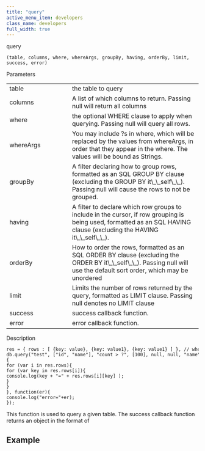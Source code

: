 ```yaml
---
title: "query"
active_menu_item: developers
class_name: developers
full_width: true
---
```



query

    (table, columns, where, whereArgs, groupBy, having, orderBy, limit, success, error)
   

Parameters

<table>
<tr>
<td width="193">
table

</td>
<td width="17">

</td>
<td width="670">
the table to query

</td>
</tr>
<tr>
<td width="193">
columns

</td>
<td width="17">

</td>
<td width="670">
A list of which columns to return. Passing null will return all columns

</td>
</tr>
<tr>
<td width="193">
where

</td>
<td width="17">

</td>
<td width="670">
the optional WHERE clause to apply when querying. Passing null will query all rows.

</td>
</tr>
<tr>
<td width="193">
whereArgs

</td>
<td width="17">

</td>
<td width="670">
You may include ?s in where, which will be replaced by the values from whereArgs, in order that they appear in the where. The values will be bound as Strings.

</td>
</tr>
<tr>
<td width="193">
groupBy

</td>
<td width="17">

</td>
<td width="670">
A filter declaring how to group rows, formatted as an SQL GROUP BY clause (excluding the GROUP BY it\_\_self\_\_). Passing null will cause the rows to not be grouped.

</td>
</tr>
<tr>
<td width="193">
having

</td>
<td width="17">

</td>
<td width="670">
A filter to declare which row groups to include in the cursor, if row grouping is being used, formatted as an SQL HAVING clause (excluding the HAVING it\_\_self\_\_).

</td>
</tr>
<tr>
<td width="193">
orderBy

</td>
<td width="17">

</td>
<td width="670">
How to order the rows, formatted as an SQL ORDER BY clause (excluding the ORDER BY it\_\_self\_\_). Passing null will use the default sort order, which may be unordered

</td>
</tr>
<tr>
<td width="193">
limit

</td>
<td width="17">

</td>
<td width="670">
Limits the number of rows returned by the query, formatted as LIMIT clause. Passing null denotes no LIMIT clause

</td>
</tr>
<tr>
<td width="193">
success

</td>
<td width="17">

</td>
<td width="670">
success callback function.

</td>
</tr>
<tr>
<td width="193">
error

</td>
<td width="17">

</td>
<td width="670">
error callback function.

</td>
</tr>
</table>

Description

    res = { rows : [ {key: value}, {key: value1}, {key: value1} ] }, // where key is field name
    db.query("test", ["id", "name"], "count > ?", [100], null, null, "name", null, function(res){
    for (var i in res.rows){
    for (var key in res.rows[i]){
    console.log(key + "=" + res.rows[i][key] );
    }
    }
    }, function(er){
    console.log("error="+er);
    });
   

This function is used to query a given table. The success callback function returns an object in the format of

## Example

